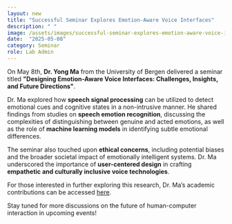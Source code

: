 ```yaml
---
layout: new
title: "Successful Seminar Explores Emotion-Aware Voice Interfaces"
description: " "
image: /assets/images/successful-seminar-explores-emotion-aware-voice-interfaces.jpg
date:  "2025-05-08"
category: Seminar
role: Lab Admin
---
```

On May 8th, **Dr. Yong Ma** from the University of Bergen delivered a seminar titled **"Designing Emotion-Aware Voice Interfaces: Challenges, Insights, and Future Directions"**.

Dr. Ma explored how **speech signal processing** can be utilized to detect emotional cues and cognitive states in a non-intrusive manner. He shared findings from studies on **speech emotion recognition**, discussing the complexities of distinguishing between genuine and acted emotions, as well as the role of **machine learning models** in identifying subtle emotional differences.

The seminar also touched upon **ethical concerns**, including potential biases and the broader societal impact of emotionally intelligent systems. Dr. Ma underscored the importance of **user-centered design** in crafting **empathetic and culturally inclusive voice technologies**.

For those interested in further exploring this research, Dr. Ma’s academic contributions can be accessed [here](https://scholar.google.com/citations?user=CPH3qsUAAAAJ&hl=en).

Stay tuned for more discussions on the future of human-computer interaction in upcoming events!
